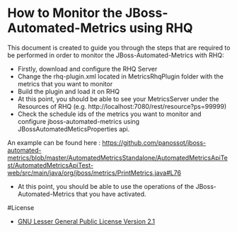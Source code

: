 # How to Monitor the JBoss-Automated-Metrics using RHQ
This document is created to guide you through the steps that are required to be performed in order to monitor the JBoss-Automated-Metrics with RHQ:

* Firstly, download and configure the RHQ Server
* Change the rhq-plugin.xml located in MetricsRhqPlugin folder with the metrics that you want to monitor
* Build the plugin and load it on RHQ
* At this point, you should be able to see your MetricsServer under the Resources of RHQ (e.g. http://localhost:7080/rest/resource?ps=99999)
* Check the schedule ids of the metrics you want to monitor and configure jboss-automated-metrics using JBossAutomatedMeticsProperties api.
 
An example can be found here : https://github.com/panossot/jboss-automated-metrics/blob/master/AutomatedMetricsStandalone/AutomatedMetricsApiTest/AutomatedMetricsApiTest-web/src/main/java/org/jboss/metrics/PrintMetrics.java#L76

* At this point, you should be able to use the operations of the JBoss-Automated-Metrics that you have activated.

#License 
* [GNU Lesser General Public License Version 2.1](http://www.gnu.org/licenses/lgpl-2.1-standalone.html)
